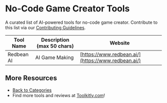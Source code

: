 # No-Code Game Creator Tools

A curated list of AI-powered tools for no-code game creator. Contribute to this list via our [Contributing Guidelines](../CONTRIBUTING.md).

| Tool Name | Description (max 50 chars) | Website |
|-----------|----------------------------|---------|
| Redbean AI | AI Game Making | [https://www.redbean.ai/](https://www.redbean.ai/) |

## More Resources
- [Back to Categories](../README.md)
- Find more tools and reviews at [Toolkitly.com](https://toolkitly.com)!
